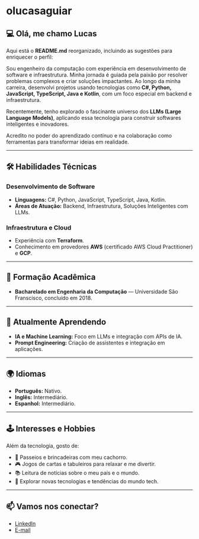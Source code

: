 # olucasaguiar

## 💻 Olá, me chamo Lucas

Aqui está o **README.md** reorganizado, incluindo as sugestões para enriquecer o perfil:

Sou engenheiro da computação com experiência em desenvolvimento de software e infraestrutura. Minha jornada é guiada pela paixão por resolver problemas complexos e criar soluções impactantes. Ao longo da minha carreira, desenvolvi projetos usando tecnologias como **C#, Python, JavaScript, TypeScript, Java e Kotlin**, com um foco especial em backend e infraestrutura.

Recentemente, tenho explorado o fascinante universo dos **LLMs (Large Language Models)**, aplicando essa tecnologia para construir softwares inteligentes e inovadores.

Acredito no poder do aprendizado contínuo e na colaboração como ferramentas para transformar ideias em realidade.

---

## 🛠️ Habilidades Técnicas

### **Desenvolvimento de Software**

- **Linguagens:** C#, Python, JavaScript, TypeScript, Java, Kotlin.
- **Áreas de Atuação:** Backend, Infraestrutura, Soluções Inteligentes com LLMs.

### **Infraestrutura e Cloud**

- Experiência com **Terraform**.
- Conhecimento em provedores **AWS** (certificado AWS Cloud Practitioner) e **GCP**.

---

## 📘 Formação Acadêmica

- **Bacharelado em Engenharia da Computação** — Universidade São Franscisco, concluído em 2018.

---

## 🌱 Atualmente Aprendendo

- **IA e Machine Learning:** Foco em LLMs e integração com APIs de IA.
- **Prompt Engineering:** Criação de assistentes e integração em aplicações.

---

## 🌍 Idiomas

- **Português:** Nativo.
- **Inglês:** Intermediário.
- **Espanhol:** Intermediário.

---

## 🕹️ Interesses e Hobbies  

Além da tecnologia, gosto de:  

- 🐶 Passeios e brincadeiras com meu cachorro.  
- 🎮 Jogos de cartas e tabuleiros para relaxar e me divertir.  
- 📚 Leitura de notícias sobre o meu país e o mundo.  
- 🌱 Explorar novas tecnologias e tendências do mundo tech.  

---

## 📫 Vamos nos conectar?

- [LinkedIn](www.linkedin.com/in/lucas-aguiar)
- [E-mail](mailto:lucasnaguiar@outlook.com)

